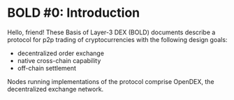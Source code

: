 # BOLD \#0: Introduction

Hello, friend! These Basis of Layer-3 DEX \(BOLD\) documents describe a protocol for p2p trading of cryptocurrencies with the following design goals:

* decentralized order exchange
* native cross-chain capability
* off-chain settlement

Nodes running implementations of the protocol comprise OpenDEX, the decentralized exchange network.

